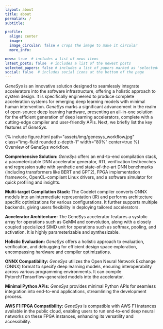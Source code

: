 ```yaml
---
layout: about
title: about
permalink: /
subtitle: 

profile:
  align: center
  image: 
  image_circular: false # crops the image to make it circular
  more_info:

news: true  # includes a list of news items
latest_posts: false  # includes a list of the newest posts
selected_papers: false # includes a list of papers marked as "selected={true}"
social: false  # includes social icons at the bottom of the page
---
```


_GeneSys_ is an innovative solution designed to seamlessly integrate accelerators into the software infrastructure, offering a holistic approach to system design. 
It is specifically engineered to produce complete acceleration systems for emerging deep learning models with minimal human intervention. 
_GeneSys_ marks a significant advancement in the realm of open-source deep learning hardware, presenting an all-in-one solution for the efficient generation of deep learning accelerators, complete with a cutting-edge compiler and user-friendly APIs.
Next, we briefly list the key features of _GeneSys_.

<div class="row mt-3">
    <div class="col-sm mt-3 mt-md-0">
        {% include figure.html path="assets/img/genesys_workflow.jpg" class="img-fluid rounded z-depth-1" width="80%" center=true %}
    </div>
</div>
<div class="caption">
    Overview of GeneSys workflow.
</div>

**Comprehensive Solution:** _GeneSys_ offers an end-to-end compilation stack, a parameterizable DNN accelerator generator, RTL verification testbenches and regression suite with synthetic and state-of-the-art DNN benchmarks (including transformers like BERT and GPT2), FPGA implementation framework, OpenCL-compliant Linux drivers, and a software simulator for quick profiling and insights.

**Multi-target Compilation Stack:** The Codelet compiler converts ONNX models into an intermediate representation (IR) and performs architecture specific optimizations for various configurations.
It further supports multiple backends, giving users flexibility in deploying tailored accelerators.

**Accelerator Architecture:** The GeneSys accelerator features a systolic array for operations such as GeMM and convolution, along with a closely coupled specialized SIMD unit for operations such as softmax, pooling, and activation.
It is highly parameterizable and synthesizable.

**Holistic Evaluation:** _GeneSys_ offers a holistic approach to evaluation, verification, and debugging for efficient design space exploration, encompassing hardware and compiler optimizations.

**ONNX Compatibility:** _GeneSys_ utilizes the Open Neural Network Exchange (ONNX) format to specify deep learning models, ensuring interoperability across various programming environments. It can compile Pytorch/Tensorflow-generated models into the accelerator.

**Minimal Python APIs:** _GeneSys_ provides minimal Python APIs for seamless integration into end-to-end applications, streamlining the development process.

**AWS F1 FPGA Compatibility:** _GeneSys_ is compatible with AWS F1 instances available in the public cloud, enabling users to run end-to-end deep neural networks on these FPGA instances, enhancing its versatility and accessibility.

<!-- OLD FRONT PAGE -->
<!-- _GeneSys_ is a programmable deep learning acceleration system generator.
The core computation engines in _GeneSys_ are a systolic array (for operations such as convolution) and SIMD engine (for operations such as ReLU and pooling). _GeneSys_ is parametrizable, and it is possible to automatically generate hardware with different numbers of processing elements, on-chip buffer configurations, and memory bandwidths.
The generated accelerator acts like a co-processor connected to the host via the PCIe bus.
The target workloads for the accelerator are computer vision and transformers-based models. -->
